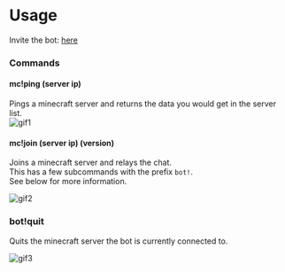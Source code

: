# Usage

Invite the bot: [here](https://discord.com/api/oauth2/authorize?client_id=727533333646409818&permissions=8&scope=bot)

### Commands

#### mc!ping (server ip)

Pings a minecraft server and returns the data you would get in the server list.  
![gif1](https://i.gyazo.com/dcdb522c7dc9099ea6a99e3a7c0e0944.gif)

#### mc!join (server ip) (version)

Joins a minecraft server and relays the chat.  
This has a few subcommands with the prefix `bot!`.  
See below for more information.

![gif2](https://i.gyazo.com/b4528128f8293ea1fa92df9f5de81bb7.gif)

### bot!quit

Quits the minecraft server the bot is currently connected to.

![gif3](https://i.gyazo.com/9dafc9c479838a01dd3a6545418d33e2.gif)
